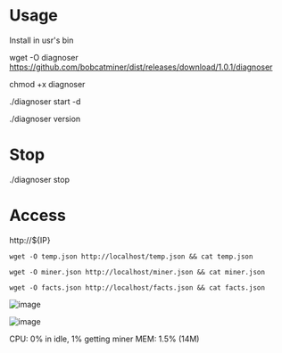 # Usage

Install in usr's bin

wget -O diagnoser https://github.com/bobcatminer/dist/releases/download/1.0.1/diagnoser

chmod +x diagnoser 

./diagnoser start -d

./diagnoser version

# Stop 

./diagnoser stop

# Access

http://${IP}

```
wget -O temp.json http://localhost/temp.json && cat temp.json

wget -O miner.json http://localhost/miner.json && cat miner.json

wget -O facts.json http://localhost/facts.json && cat facts.json
```
![image](https://user-images.githubusercontent.com/86550076/127101521-00e485e2-2424-4b20-b842-7e2729ad2357.png)

![image](https://user-images.githubusercontent.com/86550076/127783754-bca86d19-0a5e-4c65-a3e2-439ea04c202e.png)

CPU: 0% in idle, 1% getting miner
MEM: 1.5% (14M)
